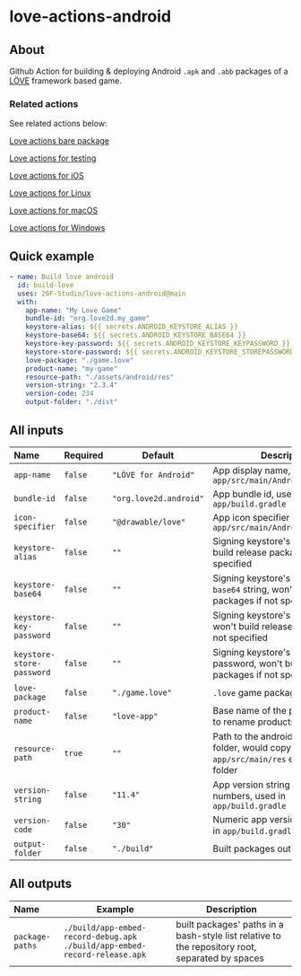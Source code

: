 # love-actions-android

## About

Github Action for building & deploying Android `.apk` and `.abb` packages of a [LÖVE](https://love2d.org/) framework based game.

### Related actions

See related actions below:

[Love actions bare package](https://github.com/marketplace/actions/love-actions-bare-package)

[Love actions for testing](https://github.com/marketplace/actions/love-actions-for-testing)

[Love actions for iOS](https://github.com/marketplace/actions/love-actions-for-ios)

[Love actions for Linux](https://github.com/marketplace/actions/love-actions-for-linux)

[Love actions for macOS](https://github.com/marketplace/actions/love-actions-for-macos)

[Love actions for Windows](https://github.com/marketplace/actions/love-actions-for-windows)

## Quick example

```yaml
- name: Build love android
  id: build-love
  uses: 26F-Studio/love-actions-android@main
  with:
    app-name: "My Love Game"
    bundle-id: "org.love2d.my_game"
    keystore-alias: ${{ secrets.ANDROID_KEYSTORE_ALIAS }}
    keystore-base64: ${{ secrets.ANDROID_KEYSTORE_BASE64 }}
    keystore-key-password: ${{ secrets.ANDROID_KEYSTORE_KEYPASSWORD }}
    keystore-store-password: ${{ secrets.ANDROID_KEYSTORE_STOREPASSWORD }}
    love-package: "./game.love"
    product-name: "my-game"
    resource-path: "./assets/android/res"
    version-string: "2.3.4"
    version-code: 234
    output-folder: "./dist"
```

## All inputs

| Name                      | Required | Default                | Description                                                  |
| :------------------------ | -------- | ---------------------- | ------------------------------------------------------------ |
| `app-name`                | `false`  | `"LÖVE for Android"`   | App display name, used in `app/src/main/AndroidManifest.xml` |
| `bundle-id`               | `false`  | `"org.love2d.android"` | App bundle id, used in `app/build.gradle`                    |
| `icon-specifier`          | `false`  | `"@drawable/love"`     | App icon specifier used in `app/src/main/AndroidManifest.xml` |
| `keystore-alias`          | `false`  | `""`                   | Signing keystore's alias, won't build release packages if not specified |
| `keystore-base64`         | `false`  | `""`                   | Signing keystore's content in `base64` string, won't build release packages if not specified |
| `keystore-key-password`   | `false`  | `""`                   | Signing keystore's key password, won't build release packages if not specified |
| `keystore-store-password` | `false`  | `""`                   | Signing keystore's store password, won't build release packages if not specified |
| `love-package`            | `false`  | `"./game.love"`        | `.love` game package file path                               |
| `product-name`            | `false`  | `"love-app"`           | Base name of the package. Used to rename products            |
| `resource-path`           | `true`   | `""`                   | Path to the android resources folder, would copy all contents to `app/src/main/res` exclude top folder |
| `version-string`          | `false`  | `"11.4"`               | App version string no more than 3 numbers, used in `app/build.gradle` |
| `version-code`            | `false`  | `"30"`                 | Numeric app version code , used in `app/build.gradle`        |
| `output-folder`           | `false`  | `"./build"`            | Built packages output folder                                 |

## All outputs

| Name            | Example                                                      | Description                                                  |
| :-------------- | ------------------------------------------------------------ | ------------------------------------------------------------ |
| `package-paths` | `./build/app-embed-record-debug.apk ./build/app-embed-record-release.apk` | built packages' paths in a bash-style list relative to the repository root, separated by spaces |
